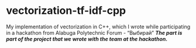 # vectorization-tf-idf-cpp
My implementation of vectorization in C++, which I wrote while participating in a hackathon from Alabuga Polytechnic Forum - “Выбирай”
***The part is part of the project that we wrote with the team at the hackathon.***
